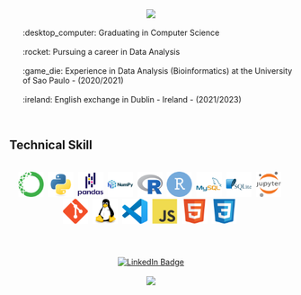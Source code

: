 <!-- HEADER -->
<div align="center"><img src="https://capsule-render.vercel.app/api?type=waving&color=5ACDEB&height=80&section=header&text=Charles%20Barros&fontSize=60&fontColor=fff"/></div>

<!-- ABOUT -->
<div align="left" >
    <ul type="none">
        <li>:desktop_computer: Graduating in Computer Science</li>
        <span>&nbsp</span>
        <li>:rocket: Pursuing a career in Data Analysis</li>
        <span>&nbsp</span>
        <li>:game_die: Experience in Data Analysis (Bioinformatics) at the University of Sao Paulo - (2020/2021)</li>
        <span>&nbsp</span>
        <li>:ireland: English exchange in Dublin - Ireland - (2021/2023)</li>
    </ul>
</div>

</br>

<h2>Technical Skill</h2>

<!-- TECH ICONS -->
</br>

<div align="center">
    <img src="https://github.com/devicons/devicon/blob/master/icons/anaconda/anaconda-original.svg" title="anaconda" alt="anaconda icon" width="45"/>&nbsp;
    <img src="https://github.com/devicons/devicon/blob/master/icons/python/python-original.svg" title="python" alt="python icon" width="45"/>&nbsp;
    <img src="https://github.com/devicons/devicon/blob/master/icons/pandas/pandas-original-wordmark.svg" title="pandas" alt="pandas icon" width="45"/>&nbsp; 
    <img src="https://github.com/devicons/devicon/blob/master/icons/numpy/numpy-original-wordmark.svg" title="numpy" alt="numpy icon" width="45"/>&nbsp;
    <img src="https://github.com/devicons/devicon/blob/master/icons/r/r-original.svg" title="r language" alt="r language icon" width="45"/>&nbsp;
    <img src="https://github.com/devicons/devicon/blob/master/icons/rstudio/rstudio-original.svg" title="r-studio" alt="r-studio icon" width="45"/>&nbsp; 
    <img src="https://github.com/devicons/devicon/blob/master/icons/mysql/mysql-original-wordmark.svg" title="mysql" alt="mysql icon" width="45"/>&nbsp;
    <img src="https://github.com/devicons/devicon/blob/master/icons/sqlite/sqlite-original-wordmark.svg" title="sqlite" alt="sqlite icon" width="45"/>&nbsp;
    <img src="https://github.com/devicons/devicon/blob/master/icons/jupyter/jupyter-original-wordmark.svg" title="jupyter notebook" alt="jupyter notebook icon" width="45"/>&nbsp;
    <img src="https://github.com/devicons/devicon/blob/master/icons/git/git-original.svg" title="git" alt="git icon" width="45"/>&nbsp;
    <img src="https://github.com/devicons/devicon/blob/master/icons/linux/linux-original.svg" title="tux" alt="linux icon" width="45"/>&nbsp;
    <img src="https://github.com/devicons/devicon/blob/master/icons/vscode/vscode-original.svg" title="vscode" alt="vscode icon" width="45"/>&nbsp;
    <img src='https://github.com/devicons/devicon/blob/master/icons/javascript/javascript-original.svg' title="javascript" alt="javascript icon" width="45"/>&nbsp;
    <img src="https://github.com/devicons/devicon/blob/master/icons/html5/html5-original.svg" title="html5" alt="html5 icon" width="45"/>&nbsp; 
    <img src="https://github.com/devicons/devicon/blob/master/icons/css3/css3-original.svg" title="css3" alt="css3 icon" width="45"/>&nbsp;
</div>

<h1></h1>

</br>

<!-- SOCIAL -->
<div align="center">
    <a href="https://www.linkedin.com/in/charles-barros/">
        <img src="https://img.shields.io/badge/LinkedIn-0077B5?style=for-the-badge&logo=linkedin&logoColor=white" alt="LinkedIn Badge"/>
    </a>
</div>

</br>

<!-- FOOTER -->
<div align="center">
    <img src="https://capsule-render.vercel.app/api?type=waving&color=5ACDEB&height=80&section=footer&fontSize=40&fontColor=fff&text=-%20Thank%20You%20-"/>
</div>
